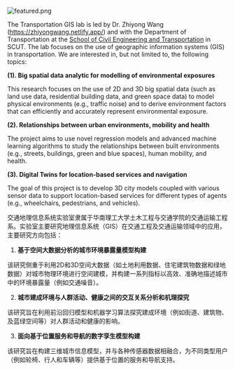 

![featured.png](/home_images/Logo_1.jpg)

The Transportation GIS lab is led by Dr. Zhiyong Wang (https://zhiyongwang.netlify.app/) and with the Department of Transportation at the [School of Civil Engineering and Transportation](http://www2.scut.edu.cn/jtxy_en/) in SCUT. The lab focuses on the use of geographic information systems (GIS) in transportation. We are interested in, but not limited to, the following topics:

**(1). Big spatial data analytic for modelling of environmental exposures** 

This research focuses on the use of 2D and 3D big spatial data (such as land use data, residential building data, and green space data) to model physical environments (e.g., traffic noise) and to derive environment factors that can efficiently and accurately represent environmental exposure. 



 **(2). Relationships between urban environments, mobility and health**
 
 The project aims to use novel regression models and advanced machine learning algorithms to study the relationships between built environments (e.g., streets, buildings, green and blue spaces), human mobility, and health.



 **(3). Digital Twins for location-based services and navigation**

 The goal of this project is to develop 3D city models coupled with various sensor data to support location-based services for different types of agents (e.g., wheelchairs, pedestrians, and vehicles).

交通地理信息系统实验室隶属于华南理工大学土木工程与交通学院的交通运输工程系。实验室主要研究地理信息系统（GIS）在交通工程及交通运输领域中的应用，主要研究方向包括：

1. **基于空间大数据分析的城市环境暴露量模型构建**

该研究侧重于利用2D和3D空间大数据（如土地利用数据、住宅建筑物数据和绿地数据）对城市物理环境进行空间建模，并构建一系列指标以高效、准确地描述城市中的环境暴露量（例如交通噪音）。

2. **城市建成环境与人群活动、健康之间的交互关系分析和机理探究**

该研究旨在利用前沿回归模型和机器学习算法探究建成环境（例如街道、建筑物、及蓝绿空间等）对人群活动和健康的影响。

3. **面向基于位置服务和导航的数字孪生模型构建**

该研究旨在构建三维城市信息模型，并与各种传感器数据相融合，为不同类型用户（例如轮椅、行人和车辆等）提供基于位置的服务和导航支持。